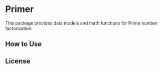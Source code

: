 # Primer

This package provides data models and math functions for Prime number factorization.

## How to Use

## License
